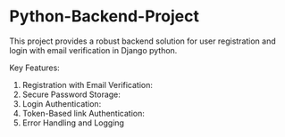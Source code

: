 # Python-Backend-Project
This project provides a robust backend solution for user registration and login with email verification in Django python.

Key Features:
1.	Registration with Email Verification:
2.	Secure Password Storage:
3.	Login Authentication:
4.	Token-Based link Authentication:
5.	Error Handling and Logging

